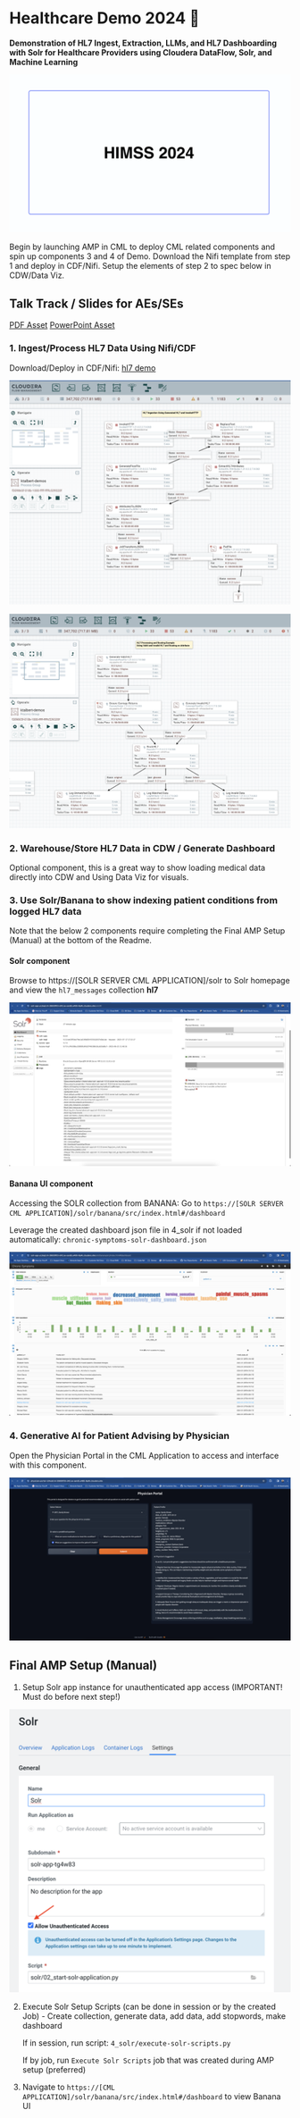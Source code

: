 # Healthcare Demo 2024 :wave:
**Demonstration of HL7 Ingest, Extraction, LLMs, and HL7 Dashboarding with Solr for Healthcare Providers using Cloudera DataFlow, Solr, and Machine Learning**


![](/assets/amp-cover.png)

Begin by launching AMP in CML to deploy CML related components and spin up components 3 and 4 of Demo. Download the Nifi template from step 1 and deploy in CDF/Nifi. Setup the elements of step 2 to spec below in CDW/Data Viz.

## Talk Track / Slides for AEs/SEs
[PDF Asset](/assets/DEMO%20-%20Healthcare.pdf)
[PowerPoint Asset](/assets/DEMO%20-%20Healthcare.pptx)

### 1. Ingest/Process HL7 Data Using Nifi/CDF

Download/Deploy in CDF/Nifi: [hl7 demo](/1_nifi_cfm_assets/hl7-demo.json)

![](/assets/nifi-ingest.png)

![](/assets/nifi-processing.png)

### 2. Warehouse/Store HL7 Data in CDW / Generate Dashboard

Optional component, this is a great way to show loading medical data directly into CDW and Using Data Viz for visuals.

### 3. Use Solr/Banana to show indexing patient conditions from logged HL7 data 
Note that the below 2 components require completing the Final AMP Setup (Manual) at the bottom of the Readme.

#### Solr component

Browse to https://[SOLR SERVER CML APPLICATION]/solr to Solr homepage and view the `hl7_messages` collection **hl7**

![](/assets/solr-dashboard.png)

#### Banana UI component

Accessing the SOLR collection from BANANA: Go to  `https://[SOLR SERVER CML APPLICATION]/solr/banana/src/index.html#/dashboard`

Leverage the created dashboard json file in 4_solr if not loaded automatically: `chronic-symptoms-solr-dashboard.json`

![](/assets/chronic-symptoms.png)

### 4. Generative AI for Patient Advising by Physician
Open the Physician Portal in the CML Application to access and interface with this component.

![](/assets/physician-portal.png)

## Final AMP Setup (Manual)

1. Setup Solr app instance for unauthenticated app access (IMPORTANT! Must do before next step!)

![](/assets/unauthenticated-access.png)

2. Execute Solr Setup Scripts (can be done in session or by the created Job) - Create collection, generate data, add data, add stopwords, make dashboard

    If in session, run script: `4_solr/execute-solr-scripts.py`

    If by job, run `Execute Solr Scripts` job that was created during AMP setup (preferred)

3. Navigate to `https://[CML APPLICATION]/solr/banana/src/index.html#/dashboard` to view Banana UI